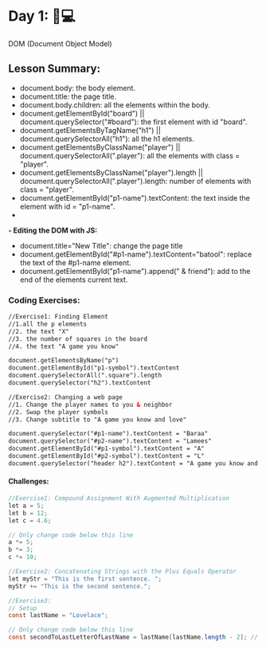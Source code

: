 # Day 1: 💪💻
  DOM (Document Object Model)


## Lesson Summary:

- document.body: the body element.
- document.title: the page title.
- document.body.children: all the elements within the body.
- document.getElementById("board") || document.querySelector("#board"): the first element with id "board".
- document.getElementsByTagName("h1") ||  document.querySelectorAll("h1"): all the h1 elements.
- document.getElementsByClassName("player") || document.querySelectorAll(".player"): all the elements with class = "player".
- document.getElementsByClassName("player").length || document.querySelectorAll(".player").length: number of elements with class = "player".
- document.getElementById("p1-name").textContent: the text inside the element with id = "p1-name".
- 
**- Editing the DOM with JS:**
- document.title="New Title": change the page title
- document.getElementById("#p1-name").textContent="batool": replace the text of the #p1-name element.
- document.getElementById("p1-name").append(" & friend"): add to the end of the elements current text.

### Coding Exercises:
```html
//Exercise1: Finding Element
//1.all the p elements
//2. the text "X"
//3. the number of squares in the board
//4. the text "A game you know"

document.getElementsByName("p")
document.getElementById("p1-symbol").textContent
document.querySelectorAll(".square").length
document.querySelector("h2").textContent

//Exercise2: Changing a web page 
//1. Change the player names to you & neighbor
//2. Swap the player symbols
//3. Change subtitle to "A game you know and love"

document.querySelector("#p1-name").textContent = "Baraa"
document.querySelector("#p2-name").textContent = "Lamees"
document.getElementById("#p1-symbol").textContent = "A"
document.getElementById("#p2-symbol").textContent = "L"
document.querySelector("header h2").textContent = "A game you know and love"

```

#### Challenges:
```java script
//Exercise1: Compound Assignment With Augmented Multiplication
let a = 5;
let b = 12;
let c = 4.6;

// Only change code below this line
a *= 5;
b *= 3;
c *= 10;

//Exercise2: Concatenating Strings with the Plus Equals Operator
let myStr = "This is the first sentence. ";
myStr += "This is the second sentence.";

//Exercise3:
// Setup
const lastName = "Lovelace";

// Only change code below this line
const secondToLastLetterOfLastName = lastName[lastName.length - 2]; // Change this line

```




